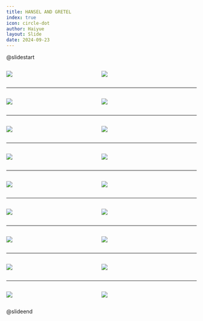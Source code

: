 ```yaml
---
title: HANSEL AND GRETEL
index: true
icon: circle-dot
author: Haiyue
layout: Slide
date: 2024-09-23
---
```

 
@slidestart

<div style="display:flex">
<div style="flex:1">

![](https://raw.githubusercontent.com/yclord/reading/refs/heads/master/english/Level-O/HANSEL%20AND%20GRETEL/001.webp)
</div>
<div style="flex:1">

![](https://raw.githubusercontent.com/yclord/reading/refs/heads/master/english/Level-O/HANSEL%20AND%20GRETEL/002.webp)
</div>
</div>

---

<div style="display:flex">
<div style="flex:1">

![](https://raw.githubusercontent.com/yclord/reading/refs/heads/master/english/Level-O/HANSEL%20AND%20GRETEL/003.webp)
</div>
<div style="flex:1">

![](https://raw.githubusercontent.com/yclord/reading/refs/heads/master/english/Level-O/HANSEL%20AND%20GRETEL/004.webp)
</div>
</div>

---

<div style="display:flex">
<div style="flex:1">

![](https://raw.githubusercontent.com/yclord/reading/refs/heads/master/english/Level-O/HANSEL%20AND%20GRETEL/005.webp)
</div>
<div style="flex:1">

![](https://raw.githubusercontent.com/yclord/reading/refs/heads/master/english/Level-O/HANSEL%20AND%20GRETEL/006.webp)
</div>
</div>

---

<div style="display:flex">
<div style="flex:1">

![](https://raw.githubusercontent.com/yclord/reading/refs/heads/master/english/Level-O/HANSEL%20AND%20GRETEL/007.webp)
</div>
<div style="flex:1">

![](https://raw.githubusercontent.com/yclord/reading/refs/heads/master/english/Level-O/HANSEL%20AND%20GRETEL/008.webp)
</div>
</div>

---

<div style="display:flex">
<div style="flex:1">

![](https://raw.githubusercontent.com/yclord/reading/refs/heads/master/english/Level-O/HANSEL%20AND%20GRETEL/009.webp)
</div>
<div style="flex:1">

![](https://raw.githubusercontent.com/yclord/reading/refs/heads/master/english/Level-O/HANSEL%20AND%20GRETEL/010.webp)
</div>
</div>

---

<div style="display:flex">
<div style="flex:1">

![](https://raw.githubusercontent.com/yclord/reading/refs/heads/master/english/Level-O/HANSEL%20AND%20GRETEL/011.webp)
</div>
<div style="flex:1">

![](https://raw.githubusercontent.com/yclord/reading/refs/heads/master/english/Level-O/HANSEL%20AND%20GRETEL/012.webp)
</div>
</div>

---

<div style="display:flex">
<div style="flex:1">

![](https://raw.githubusercontent.com/yclord/reading/refs/heads/master/english/Level-O/HANSEL%20AND%20GRETEL/013.webp)
</div>
<div style="flex:1">

![](https://raw.githubusercontent.com/yclord/reading/refs/heads/master/english/Level-O/HANSEL%20AND%20GRETEL/014.webp)
</div>
</div>

---

<div style="display:flex">
<div style="flex:1">

![](https://raw.githubusercontent.com/yclord/reading/refs/heads/master/english/Level-O/HANSEL%20AND%20GRETEL/015.webp)
</div>
<div style="flex:1">

![](https://raw.githubusercontent.com/yclord/reading/refs/heads/master/english/Level-O/HANSEL%20AND%20GRETEL/016.webp)
</div>
</div>

---

<div style="display:flex">
<div style="flex:1">

![](https://raw.githubusercontent.com/yclord/reading/refs/heads/master/english/Level-O/HANSEL%20AND%20GRETEL/017.webp)
</div>
<div style="flex:1">

![](https://raw.githubusercontent.com/yclord/reading/refs/heads/master/english/Level-O/HANSEL%20AND%20GRETEL/018.webp)
</div>
</div>

@slideend
